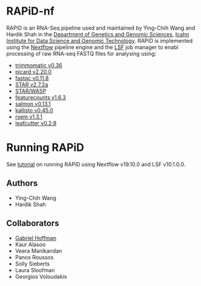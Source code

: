 # RAPiD-nf

RAPiD is an RNA-Seq pipeline used and maintained by Ying-Chih Wang and Hardik Shah in the [Department of Genetics and Genomic Sciences](https://icahn.mssm.edu/research/genomics), [Icahn Institute for Data Science and Genomic Technology](http://datascience.icahn.mssm.edu).  RAPiD is implemented using the [Nextflow](https://www.nextflow.io) pipeline engine and the [LSF](https://www.ibm.com/products/hpc-workload-management) job manager to enabl processing of raw RNA-seq FASTQ files for analysing using:

 - [trimmomatic v0.36](http://www.usadellab.org/cms/index.php?page=trimmomatic)
 - [picard v2.20.0](https://broadinstitute.github.io/picard/)
 - [fastqc v0.11.8](https://www.bioinformatics.babraham.ac.uk/projects/fastqc/)
 - [STAR v2.7.2a](https://github.com/alexdobin/STAR)
 - [STAR/WASP](https://github.com/alexdobin/STAR/blob/master/RELEASEnotes.md#star-260a-20180423)
 - [featurecounts v1.6.3](http://subread.sourceforge.net)
 - [salmon v0.13.1](https://combine-lab.github.io/salmon/)
 - [kallisto v0.45.0](https://pachterlab.github.io/kallisto/)
 - [rsem v1.3.1](https://deweylab.github.io/RSEM/)
 - [leafcutter v0.2.8](https://davidaknowles.github.io/leafcutter/)

# Running RAPiD
See [tutorial](https://github.com/CommonMindConsortium/RAPiD-nf/blob/master/tutorial.md) on running RAPiD using Nextflow v19.10.0 and LSF v10.1.0.0.

Authors
-------
 - Ying-Chih Wang
 - Hardik Shah

Collaborators
-------------
 - [Gabriel Hoffman](gabriel.hoffman@mssm.edu)
 - Kaur Alasoo
 - Veera Manikandan
 - Panos Roussos
 - Solly Sieberts
 - Laura Sloofman
 - Georgios Voloudakis
 
